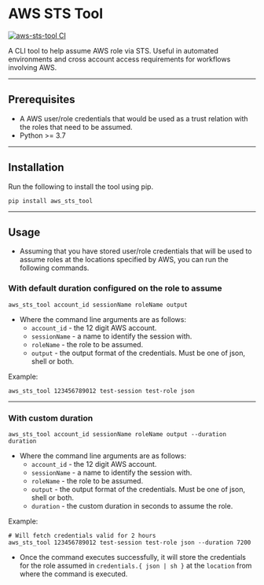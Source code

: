 # AWS STS Tool

[![aws-sts-tool CI](https://github.com/farazmd/aws-sts-tool/actions/workflows/ci.yaml/badge.svg)](https://github.com/farazmd/aws-sts-tool/actions/workflows/ci.yaml)


A CLI tool to help assume AWS role via STS. Useful in automated environments and cross account access requirements for workflows involving AWS.

---

## Prerequisites

- A AWS user/role credentials that would be used as a trust relation with the roles that need to be assumed.
- Python >= 3.7

---

## Installation

Run the following to install the tool using pip.

```shell
pip install aws_sts_tool
```
---

## Usage

- Assuming that you have stored user/role credentials that will be used to assume roles at the locations specified by AWS, you can run the following commands.


### With default duration configured on the role to assume

```shell
aws_sts_tool account_id sessionName roleName output
```

- Where the command line arguments are as follows:
  - `account_id` - the 12 digit AWS account.
  - `sessionName` - a name to identify the session with.
  - `roleName` - the role to be assumed.
  - `output` - the output format of the credentials. Must be one of json, shell or both.

Example: 

```shell
aws_sts_tool 123456789012 test-session test-role json
```

---

### With custom duration

```shell
aws_sts_tool account_id sessionName roleName output --duration duration
```

- Where the command line arguments are as follows:
  - `account_id` - the 12 digit AWS account.
  - `sessionName` - a name to identify the session with.
  - `roleName` - the role to be assumed.
  - `output` - the output format of the credentials. Must be one of json, shell or both.
  - `duration` - the custom duration in seconds to assume the role.

Example: 

```shell
# Will fetch credentials valid for 2 hours
aws_sts_tool 123456789012 test-session test-role json --duration 7200
```

- Once the command executes successfully, it will store the credentials for the role assumed in `credentials.{ json | sh }` at the `location` from where the command is executed.